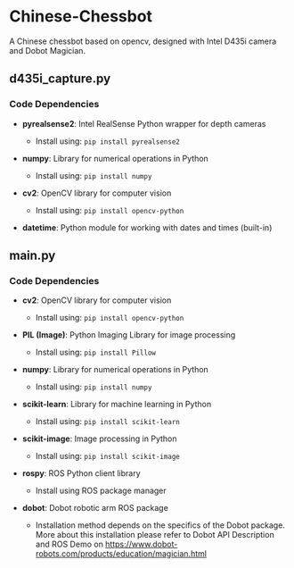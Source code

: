 # Chinese-Chessbot
A Chinese chessbot based on opencv, designed with Intel D435i camera and Dobot Magician.

## d435i_capture.py
### Code Dependencies

- **pyrealsense2**: Intel RealSense Python wrapper for depth cameras
  - Install using: `pip install pyrealsense2`

- **numpy**: Library for numerical operations in Python
  - Install using: `pip install numpy`

- **cv2**: OpenCV library for computer vision
  - Install using: `pip install opencv-python`

- **datetime**: Python module for working with dates and times (built-in)

## main.py
### Code Dependencies

- **cv2**: OpenCV library for computer vision
  - Install using: `pip install opencv-python`

- **PIL (Image)**: Python Imaging Library for image processing
  - Install using: `pip install Pillow`

- **numpy**: Library for numerical operations in Python
  - Install using: `pip install numpy`

- **scikit-learn**: Library for machine learning in Python
  - Install using: `pip install scikit-learn`

- **scikit-image**: Image processing in Python
  - Install using: `pip install scikit-image`

- **rospy**: ROS Python client library
  - Install using ROS package manager

- **dobot**: Dobot robotic arm ROS package
  - Installation method depends on the specifics of the Dobot package. More about this installation please refer to Dobot API Description and ROS Demo on https://www.dobot-robots.com/products/education/magician.html

